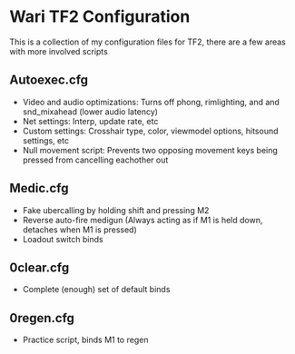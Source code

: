 # Wari TF2 Configuration
This is a collection of my configuration files for TF2, there are a few areas with more involved scripts

## Autoexec.cfg
- Video and audio optimizations: Turns off phong, rimlighting, and and snd_mixahead (lower audio latency)
- Net settings: Interp, update rate, etc
- Custom settings: Crosshair type, color, viewmodel options, hitsound settings, etc
- Null movement script: Prevents two opposing movement keys being pressed from cancelling eachother out
## Medic.cfg
- Fake ubercalling by holding shift and pressing M2
- Reverse auto-fire medigun (Always acting as if M1 is held down, detaches when M1 is pressed)
- Loadout switch binds
## 0clear.cfg
- Complete (enough) set of default binds
## 0regen.cfg
- Practice script, binds M1 to regen